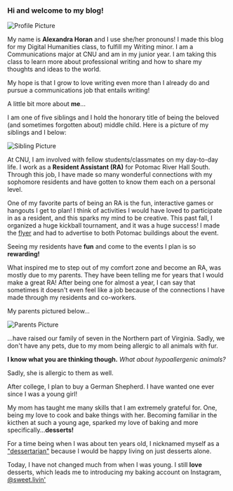 ### Hi and welcome to my blog!

![Profile Picture](https://alexandrahoran.github.io/Alexandra-Horan-CNU/images/profilephoto.JPG)

My name is **Alexandra Horan** and I use she/her pronouns! I made this blog for my Digital Humanities class, to fulfill my Writing minor. I am a Communications major at CNU and am in my junior year. I am taking this class to learn more about professional writing and how to share my thoughts and ideas to the world.

My hope is that I grow to love writing even more than I already do and pursue a communications job that entails writing!

A little bit more about **me**...

I am one of five siblings and I hold the honorary title of being the beloved (and sometimes forgotten about) middle child. Here is a picture of my siblings and I below:

![Sibling Picture](https://alexandrahoran.github.io/Alexandra-Horan-CNU/images/siblingphoto.JPG)

At CNU, I am involved with fellow students/classmates on my day-to-day life. I work as a **Resident Assistant (RA)** for Potomac River Hall South. Through this job, I have made so many wonderful connections with my sophomore residents and have gotten to know them each on a personal level.

One of my favorite parts of being an RA is the fun, interactive games or hangouts I get to plan! I think of activities I would have loved to participate in as a resident, and this sparks my mind to be creative. This past fall, I organized a huge kickball tournament, and it was a huge success! I made the [flyer](http://www.instagram.com/p/CVBlk4HLT5F/) and had to advertise to both Potomac buildings about the event.


Seeing my residents have **fun** and come to the events I plan is so **rewarding!**

What inspired me to step out of my comfort zone and become an RA, was mostly due to my parents. They have been telling me for years that I would make a great RA! After being one for almost a year, I can say that sometimes it doesn't even feel like a job because of the connections I have made through my residents and co-workers.

My parents pictured below...

![Parents Picture](https://alexandrahoran.github.io/Alexandra-Horan-CNU/images/parentsimage.jpg)

...have raised our family of seven in the Northern part of Virginia. Sadly, we don't have any pets, due to my mom being allergic to all animals with fur.

**I know what you are thinking though.** *What about hypoallergenic animals?* 

Sadly, she is allergic to them as well.

After college, I plan to buy a German Shepherd. I have wanted one ever since I was a young girl!

My mom has taught me many skills that I am extremely grateful for. One, being my love to cook and bake things with her. Becoming familiar in the kicthen at such a young age, sparked my love of baking and more specifically...**desserts!**

For a time being when I was about ten years old, I nicknamed myself as a ["dessertarian"](https://www.urbandictionary.com/define.php?term=Dessertarian) because I would be happy living on just desserts alone. 

Today, I have not changed much from when I was young. I still **love** desserts, which leads me to introducing my baking account on Instagram, [@sweet.livin'](https://www.instagram.com/sweet.livin/)

